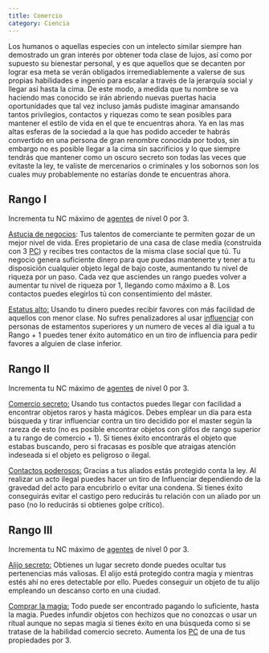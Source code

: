 ```yaml
---
title: Comercio
category: Ciencia
---
```


Los humanos o aquellas especies con un intelecto similar siempre han demostrado un gran interés por obtener toda clase de lujos, así como por supuesto su bienestar personal, y es que aquellos que se decanten por lograr esa meta se verán obligados irremediablemente a valerse de sus propias habilidades e ingenio para escalar a través de la jerarquía social y llegar así hasta la cima. De este modo, a medida que tu nombre se va haciendo mas conocido se irán abriendo nuevas puertas hacia oportunidades que tal vez incluso jamás pudiste imaginar amansando tantos privilegios, contactos y riquezas como te sean posibles para mantener el estilo de vida en el que te encuentras ahora. Ya en las mas altas esferas de la sociedad a la que has podido acceder te habrás convertido en una persona de gran renombre conocida por todos, sin embargo no es posible llegar a la cima sin sacrificios y lo que siempre tendrás que mantener como un oscuro secreto son todas las veces que evitaste la ley, te valiste de mercenarios o criminales y los sobornos son los cuales muy probablemente no estarías donde te encuentras ahora.

## Rango I 

Incrementa tu NC máximo de [agentes](https://raldamain.com/rules/Reglas%20adicionales/agentes.html) de nivel 0 por 3.

<u>Astucia de negocios</u>: Tus talentos de comerciante te permiten gozar de un mejor nivel de vida. Eres propietario de una casa de clase media (construida con 3 [PC](https://raldamain.com/rules/Reglas%20adicionales/bases.html)) y recibes tres contactos de la misma clase social que tú. Tu negocio genera suficiente dinero para que puedas mantenerte y tener a tu disposición cualquier objeto legal de bajo coste, aumentando tu nivel de riqueza por un paso. Cada vez que asciendes un rango puedes volver a aumentar tu nivel de riqueza por 1, llegando como máximo a 8. Los contactos puedes elegirlos tú con consentimiento del máster.

<u>Estatus alto:</u> Usando tu dinero puedes recibir favores con más facilidad de aquellos con menor clase. No sufres penalizadores al usar [influenciar](https://raldamain.com/rules/Rangos/Social/influenciar.html) con personas de estamentos superiores y un numero de veces al día igual a tu Rango + 1 puedes tener éxito automático en un tiro de influencia para pedir favores a alguien de clase inferior.

## Rango II 

Incrementa tu NC máximo de [agentes](https://raldamain.com/rules/Reglas%20adicionales/agentes.html) de nivel 0 por 3.

<u>Comercio secreto:</u> Usando tus contactos puedes llegar con facilidad a encontrar objetos raros y hasta mágicos. Debes emplear un día para esta búsqueda y tirar influenciar contra un tiro decidido por el master según la rareza de esto (no es posible encontrar objetos con glifos de rango superior a tu rango de comercio + 1). Si tienes éxito encontrarás el objeto que estabas buscando, pero si fracasas es posible que atraigas atención indeseada si el objeto es peligroso o ilegal.

<u>Contactos poderosos:</u> Gracias a tus aliados estás protegido conta la ley. Al realizar un acto ilegal puedes hacer un tiro de Influenciar dependiendo de la gravedad del acto para encubrirlo o evitar una condena. Si tienes éxito conseguirás evitar el castigo pero reducirás tu relación con un aliado por un paso (no lo reducirás si obtienes golpe crítico).

## Rango III 

Incrementa tu NC máximo de [agentes](https://raldamain.com/rules/Reglas%20adicionales/agentes.html) de nivel 0 por 3.

<u>Alijo secreto:</u> Obtienes un lugar secreto donde puedes ocultar tus pertenencias más valiosas. El alijo está protegido contra magia y mientras estés ahí no eres detectable por ello. Puedes conseguir un objeto de tu alijo empleando un descanso corto en una ciudad.

<u>Comprar la magia:</u> Todo puede ser encontrado pagando lo suficiente, hasta la magia. Puedes infundir objetos con hechizos que no conozcas o usar un ritual aunque no sepas magia si tienes éxito en una búsqueda como si se tratase de la habilidad comercio secreto. Aumenta los [PC](https://raldamain.com/rules/Reglas%20adicionales/bases.html) de una de tus propiedades por 3.